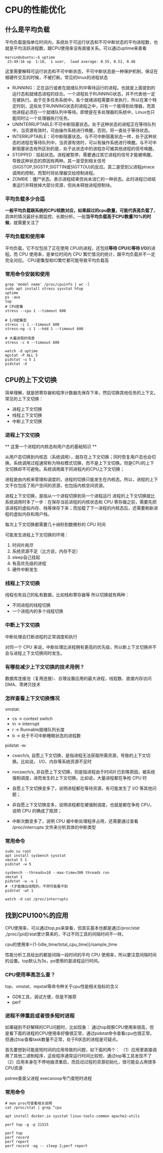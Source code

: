 # CPU的性能优化
## 什么是平均负载

平均负载是指单位时间内，系统处于可运行状态和不可中断状态的平均进程数，也就是平均活跃进程数，跟CPU使用率没有直接关系。可以通过uptime来查看
```
marvin@ubuntu:~$ uptime
 23:49:16 up  1:18,  1 user,  load average: 0.55, 0.52, 0.46
```


这里需要解释可运行状态和不可中断状态，不可中断状态是一种保护机制，保证在根硬件交互的时候，不被打断。常见的linux的进程状态
* RUNNING：正在运行或者在就绪队列中等待运行的进程。也就是上面提到的运行态和就绪态进程的综合。一个进程处于RUNNING状态，并不代表他一定在被执行。由于在多任务系统中，各个就绪进程需要并发执行，所以在某个特定时刻，这些处于RUNNING状态的进程之中，只有一个能得到处理器，而其他进程必须在一个就绪队列中等待。即使是在多处理器的系统中，Linux也只能同时让一个处理器执行任务。
* UNINTERRUPTABLE:不可中断阻塞状态。处于这种状态的进程正在等待队列中，当资源有效时，可由操作系统进行唤醒，否则，将一直处于等待状态。
* INTERRUPTABLE：可中断阻塞状态。与不可中断阻塞状态一样，处于这种状态的进程在等待队列中，当资源有效时，可以有操作系统进行唤醒。与不可中断阻塞状态有所区别的是，处于此状态中的进程亦可被其他进程的信号唤醒。
* STOPPED：挂起状态。进程被暂停，需要通过其它进程的信号才能被唤醒。导致这种状态的原因有两种。其一是受到相关信号(SIGSTOP,SIGSTP,SIGTTIN或SIGTTOU)的反应。其二是受到父进程ptrace调用的控制，而暂时将处理器交给控制进程。
* ZOMBIE：僵尸状态。表示进程结束但尚未消亡的一种状态。此时进程已经结束运行并释放掉大部分资源，但尚未释放进程控制块。


### 平均负载多少合适
**一般平均负载跟系统的CPU核数对应，如果超过的cpu数量，可能代表高负载了**。具体的情况最好长期监控，长期分析。一般**当平均负载高于CPU数量70%的时候**，就需要关注了

### 平均负载和使用率
平均负载，它不仅包括了正在使用 CPU的进程，还包括**等待 CPU**和**等待 I/O**的进程。而 CPU 使用率，是单位时间内 CPU 繁忙情况的统计，跟平均负载并不一定完全对应。
CPU密集型和IO繁忙都可能导致平均负载高


### 常用命令安装和使用
```
grep 'model name' /proc/cpuinfo | wc -l
sudo apt install stress sysstat htop
uptime
ps -aux
top
# CPU密集
stress --cpu 1 --timeout 600

# I/O密集型
stress -i 1 --timeout 600
stress-ng -i 1 --hdd 1 --timeout 600

# 大量进程的场景
stress -c 4 --timeout 600

watch -d uptime
mpstat -P ALL 5
pidstat -u 5 1
pidstat -d
```

## CPU的上下文切换

简单理解，就是把寄存器和程序计数器先保存下来，然后切换其他任务的上下文。常见的上下文切换：
* 进程上下文切换
* 线程上下文切换
* 中断上下文切换

### 进程上下文切换
** 这里一个进程的内核态和用户态的基础知识 **



从用户态切换到内核态（系统调用），就存在上下文切换；同时恢复用户态也会切换。系统调用过程通常称为特权模式切换，而不是上下文切换。但是CPU的上下文切换却不可避免。系统调用属于同进程内的CPU上下文切换；

进程是由内核来管理和调度的，进程的切换只能发生在内核态。所以，进程的上下文不仅包括了用户空间的资源，也包括内核空间资源。

进程上下文切换，是指从一个进程切换到另一个进程运行
进程的上下文切换就比系统调用时多了一步：在保存当前进程的内核状态和 CPU 寄存器之前，需要先把该进程的虚拟内存、栈等保存下来；而加载了下一进程的内核态后，还需要刷新进程的虚拟内存和用户栈。

每次上下文切换都需要几十纳秒到数微秒的 CPU 时间

可能发生进程上下文切换的环境：
1. 时间片耗尽
2. 系统资源不足（比方说，内存不足）
3. sleep自己挂起
4. 有高优先级的进程
5. 硬件中断发生

### 线程上下文切换

线程也有自己的私有数据，比如栈和寄存器等
所以切换就有两种：
* 不同进程的线程切换
* 一个进程内的多个线程切换

### 中断上下文切换
中断处理会打断进程的正常调度和执行

对同一个 CPU 来说，中断处理比进程拥有更高的优先级，所以断上下文切换并不会与进程上下文切换同时发生。

### 有哪些减少上下文切换的技术用例？
数据库连接池（复用连接）、合理设置应用的最大进程，线程数、直接内存访问DMA、零拷贝技术

### 怎样查看上下文切换情况
vmstat:
* cs -> context switch
* in -> interrupt
* r -> Runnable就绪队列长度
* b -> 处于不可中断睡眠状态的进程数

pidstat -w:
* cswch/s, 自愿上下文切换，是指进程无法获取所需资源，导致的上下文切换。比如说， I/O、内存等系统资源不足时
* nvcswch/s, 非自愿上下文切换，则是指进程由于时间片已到等原因，被系统强制调度，进而发生的上下文切换。比如说，大量进程都在争抢 CPU 时

* 自愿上下文切换变多了，说明进程都在等待资源，有可能发生了 I/O 等其他问题； 
* 非自愿上下文切换变多，说明进程都在被强制调度，也就是都在争抢 CPU，说明  CPU 的确成了瓶颈；
* 中断次数变多了，说明 CPU 被中断处理程序占用，还需要通过查看 /proc/interrupts 文件来分析具体的中断类型

### 常用命令
```
sudo su root
apt install sysbench sysstat
vmstat 5 1
pidstat -w 5

sysbench --threads=10 --max-time=300 threads run
vmstat 1
pidstat -w -u 1
# -t才能输出线程的，不然可能看不到
pidstat -wt 1

watch -d cat /proc/interrupts

```

## 找到CPU100%的应用

CPU使用率，可以通过top,ps来查看，但其实基本也都是通过/proc/stat ,/proc/[pid]/stat里计算来的，不过不同工具的间隔时间不一样。

cpu的使用率={1-(idle_time/total_cpu_time)}/sample_time

性能分析工具给出的都是间隔一段时间的平均 CPU 使用率，所以要注意间隔时间的设置。top默认为3s，ps使用的是进程运行时间。

### CPU使用率高怎么查？
top、vmstat、mpstat等命令种关于cpu性能相关指标的含义
* GDB工具，调试方便，但是不推荐
* perf

### 进程不停重启或者很多短时进程
如果碰到不好解释的CPU问题时，比如现象：
通过top观察CPU使用率很高，但是看下面的进程的CPU使用率好像很正常，通过pidstat命令查看cpu也很正常。但通过top查看task数量不正常，处于R状态的进程是可疑点。

首先要想到可能是短时间的应用导致的问题，如下面的两个：
（1）应用里直接调用了其他二进制程序，这些程序通常运行时间比较短，通过top等工具发现不了
（2）应用本身在不停地崩溃重启，而启动过程的资源初始化，很可能会占用很多CPU资源

pstree查查父进程
execsnoop专门查短时进程


### 常用命令
```
# man proc可查看相关说明
cat /proc/stat | grep ^cpu

apt install docker.io sysstat linux-tools-common apache2-utils

perf top -g -p 21515

perf top
perf record
perf report
perf record -ag -- sleep 2;perf report
```